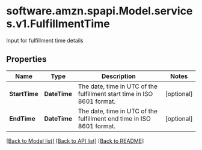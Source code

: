 # software.amzn.spapi.Model.services.v1.FulfillmentTime
Input for fulfillment time details

## Properties

Name | Type | Description | Notes
------------ | ------------- | ------------- | -------------
**StartTime** | **DateTime** | The date, time in UTC of the fulfillment start time in ISO 8601 format. | [optional] 
**EndTime** | **DateTime** | The date, time in UTC of the fulfillment end time in ISO 8601 format. | [optional] 

[[Back to Model list]](../README.md#documentation-for-models) [[Back to API list]](../README.md#documentation-for-api-endpoints) [[Back to README]](../README.md)

